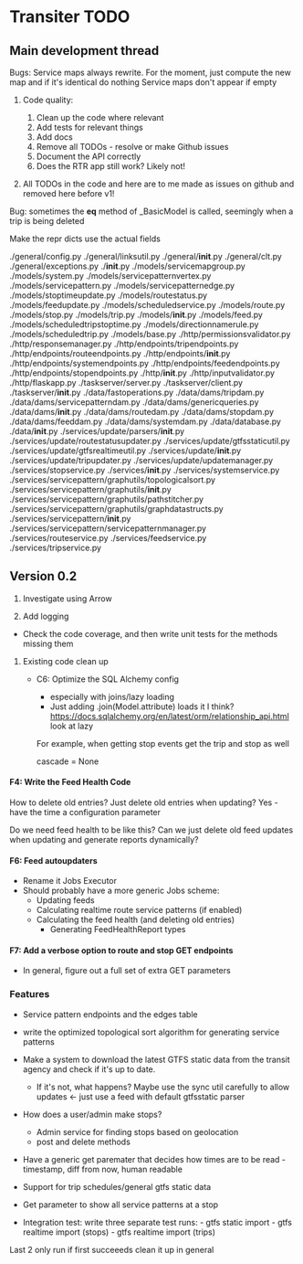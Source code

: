 # Transiter TODO

## Main development thread
Bugs:
  Service maps always rewrite. For the moment, just compute the new map and if
  it's identical do nothing
  Service maps don't appear if empty

1. Code quality:
    1. Clean up the code where relevant
    1. Add tests for relevant things
    1. Add docs
    1. Remove all TODOs - resolve or make Github issues
    1. Document the API correctly
    1. Does the RTR app still work? Likely not!


1. All TODOs in the code and here are to me made as issues on github and 
removed here before v1!

Bug: sometimes the __eq__ method of _BasicModel
is called, seemingly when a trip is being deleted


Make the repr dicts use the actual fields


./general/config.py
./general/linksutil.py
./general/__init__.py
./general/clt.py
./general/exceptions.py
./__init__.py
./models/servicemapgroup.py
./models/system.py
./models/servicepatternvertex.py
./models/servicepattern.py
./models/servicepatternedge.py
./models/stoptimeupdate.py
./models/routestatus.py
./models/feedupdate.py
./models/scheduledservice.py
./models/route.py
./models/stop.py
./models/trip.py
./models/__init__.py
./models/feed.py
./models/scheduledtripstoptime.py
./models/directionnamerule.py
./models/scheduledtrip.py
./models/base.py
./http/permissionsvalidator.py
./http/responsemanager.py
./http/endpoints/tripendpoints.py
./http/endpoints/routeendpoints.py
./http/endpoints/__init__.py
./http/endpoints/systemendpoints.py
./http/endpoints/feedendpoints.py
./http/endpoints/stopendpoints.py
./http/__init__.py
./http/inputvalidator.py
./http/flaskapp.py
./taskserver/server.py
./taskserver/client.py
./taskserver/__init__.py
./data/fastoperations.py
./data/dams/tripdam.py
./data/dams/servicepatterndam.py
./data/dams/genericqueries.py
./data/dams/__init__.py
./data/dams/routedam.py
./data/dams/stopdam.py
./data/dams/feeddam.py
./data/dams/systemdam.py
./data/database.py
./data/__init__.py
./services/update/parsers/__init__.py
./services/update/routestatusupdater.py
./services/update/gtfsstaticutil.py
./services/update/gtfsrealtimeutil.py
./services/update/__init__.py
./services/update/tripupdater.py
./services/update/updatemanager.py
./services/stopservice.py
./services/__init__.py
./services/systemservice.py
./services/servicepattern/graphutils/topologicalsort.py
./services/servicepattern/graphutils/__init__.py
./services/servicepattern/graphutils/pathstitcher.py
./services/servicepattern/graphutils/graphdatastructs.py
./services/servicepattern/__init__.py
./services/servicepattern/servicepatternmanager.py
./services/routeservice.py
./services/feedservice.py
./services/tripservice.py

## Version 0.2

1. Investigate using Arrow

1. Add logging

- Check the code coverage, and then write unit tests
    for the methods missing them
    
1. Existing code clean up
    - C6: Optimize the SQL Alchemy config
        - especially with joins/lazy loading
        - Just adding .join(Model.attribute) loads it I think?
        https://docs.sqlalchemy.org/en/latest/orm/relationship_api.html
        look at lazy
        
        For example, when getting stop events get the trip and stop as well
        
        cascade = None
      

#### F4: Write the Feed Health Code
How to delete old entries?
Just delete old entries when updating?
Yes - have the time a configuration parameter

Do we need feed health to be like this?
Can we just delete old feed updates when updating
and generate reports dynamically? 

#### F6: Feed autoupdaters
- Rename it Jobs Executor   
- Should probably have a more generic Jobs scheme:
    - Updating feeds
    - Calculating realtime route service patterns (if enabled)
    - Calculating the feed health (and deleting old entries)
        - Generating FeedHealthReport types
    
#### F7: Add a verbose option to route and stop GET endpoints

- In general, figure out a full set of extra GET parameters
   
### Features
- Service pattern endpoints and the edges table
- write the optimized topological 
sort algorithm for generating service patterns
- Make a system to download the latest GTFS static data 
    from the transit agency
    and check if it's up to date.
    - If it's not, what happens? 
    Maybe use the sync util carefully to allow updates <- just use a feed with
        default gtfsstatic parser
- How does a user/admin make stops? 
    - Admin service for
       finding stops based on geolocation
    - post and delete methods
- Have a generic get paremater that decides how times are to be read -
    timestamp, diff from now, human readable
- Support for trip schedules/general gtfs static data
- Get parameter to show all service patterns at a stop


    
- Integration test:
    write three separate test runs:
        - gtfs static import 
        - gtfs realtime import (stops)
        - gtfs realtime import (trips)
        
Last 2 only run if first succeeeds
clean it up in general



